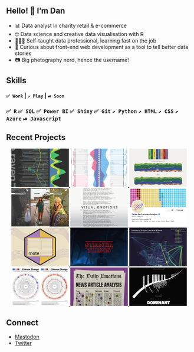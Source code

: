 ## Hello! 👋 I’m Dan

- 📊 Data analyst in charity retail & e-commerce
- 🤓 Data science and creative data visualisation with R
- 👩🏼‍🎓 Self-taught data professional, learning fast on the job
- 📱 Curious about front-end web development as a tool to tell better data stories
- 📷 Big photography nerd, hence the username!

## Skills

#### `✅ Work` | `↗️ Play` | `⏯ Soon`

### `✅ R` `✅ SQL` `✅ Power BI` `✅ Shiny` `✅ Git` `↗️ Python` `↗️ HTML` `↗️ CSS` `↗️ Azure` `⏯ Javascript`

## Recent Projects

<p align = "center">
  <!-- The Raven -->
  <a href="https://github.com/filmicaesthetic/Art-and-Music">
    <img src="https://github.com/filmicaesthetic/filmicaesthetic.github.io/blob/main/images/thumbs/TheRaven.jpg?raw=true" width = 31%>
  </a>
  <!-- Tale of Two Parties -->
  <a href="https://github.com/filmicaesthetic/a-tale-of-two-parties">
    <img src="https://github.com/filmicaesthetic/filmicaesthetic.github.io/blob/main/images/thumbs/two_parties.jpg?raw=true" width = 31%>
  </a>
  <!-- Jane Austen -->
  <a href="https://github.com/filmicaesthetic/JaneAustenStreamgraphs">
    <img src="https://github.com/filmicaesthetic/filmicaesthetic.github.io/blob/main/images/thumbs/JaneAusten.jpg?raw=true" width = 31%>
  </a>
  <!-- Aesthetics Tracker -->
  <a href="https://github.com/filmicaesthetic/aesthetics-tracker">
    <img src="https://github.com/filmicaesthetic/filmicaesthetic.github.io/blob/main/images/thumbs/aesthetics_tracker.jpg?raw=true" width = 31%>
  </a>
  <!-- Visual Emotions -->
  <a href="https://filmicaesthetic.shinyapps.io/Visual-Emotions/">
    <img src="https://github.com/filmicaesthetic/filmicaesthetic.github.io/blob/main/images/thumbs/visualemotions.gif?raw=true" width = 31%>
  </a>
  <!-- Twitter Pronouns -->
  <a href="https://filmicaesthetic.github.io/twitter-bio-pronouns/">
    <img src="https://github.com/filmicaesthetic/filmicaesthetic.github.io/blob/main/images/thumbs/twitter_pronouns.jpg?raw=true" width = 31%>
  </a>
  <!-- rnote -->
  <a href="https://github.com/filmicaesthetic/rnote">
    <img src="https://github.com/filmicaesthetic/filmicaesthetic.github.io/blob/main/images/thumbs/rnote.jpg?raw=true" width = 31%>
  </a>
  <!-- Stringr Things -->
  <a href="https://github.com/filmicaesthetic/stringr-things/">
    <img src="https://github.com/filmicaesthetic/filmicaesthetic.github.io/blob/main/images/thumbs/embed.jpg?raw=true" width = 31%>
  </a>
  <!-- Eurovision -->
  <a href="https://github.com/filmicaesthetic/Tidy-Tuesday-2022/">
    <img src="https://github.com/filmicaesthetic/filmicaesthetic.github.io/blob/main/images/thumbs/eurovision.jpg?raw=true" width = 31%>
  </a>
  <!-- Climate Change Mandala -->
  <a href="https://github.com/filmicaesthetic/climate-change-mandala">
    <img src="https://github.com/filmicaesthetic/filmicaesthetic.github.io/blob/main/images/thumbs/mandala.jpg?raw=true" width = 31%>
  </a>
  <!-- Daily Emotions -->
  <a href="https://github.com/filmicaesthetic/thedailyemotions">
    <img src="https://github.com/filmicaesthetic/filmicaesthetic.github.io/blob/main/images/thumbs/TheDailyEmotions.jpg?raw=true" width = 31%>
  </a>
  <!-- Black Ferns Rugby -->
  <a href="https://github.com/filmicaesthetic/Tidy-Tuesday-2022/">
    <img src="https://github.com/filmicaesthetic/filmicaesthetic.github.io/blob/main/images/thumbs/all_blacks.jpg?raw=true" width = 31%>
  </a>

## Connect

- <a rel="me" href="https://fosstodon.org/@filmicaesthetic">Mastodon</a>
- <a href="https://www.twitter.com/filmicaesthetic">Twitter</a>
